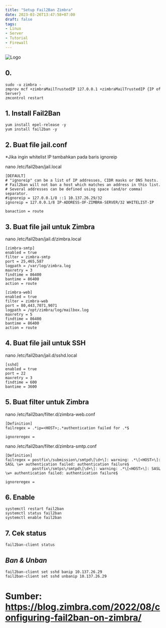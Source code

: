 ```yaml
---
title: "Setup Fail2Ban Zimbra"
date: 2023-03-26T13:47:58+07:00
draft: false
tags:
- Linux
- Server
- Tutorial
- Firewall
---
```


![Logo](https://upload.wikimedia.org/wikipedia/commons/d/db/Fail2ban_logo.png)
## **0.**

    sudo -u zimbra -
    zmprov mcf +zimbraMailTrustedIP 127.0.0.1 +zimbraMailTrustedIP {IP of Server}
    zmcontrol restart

## **1. Install Fail2Ban**

    yum install epel-release -y
    yum install fail2ban -y

## **2. Buat file jail.conf**

*Jika ingin whitelist IP tambahkan pada baris ignoreip

 nano /etc/fail2ban/jail.local

    [DEFAULT]
    # "ignoreip" can be a list of IP addresses, CIDR masks or DNS hosts.
    # Fail2ban will not ban a host which matches an address in this list.
    # Several addresses can be defined using space (and/or comma) separator.
    #ignoreip = 127.0.0.1/8 ::1 10.137.26.29/32
    ignoreip = 127.0.0.1/8 IP-ADDRESS-OF-ZIMBRA-SERVER/32 WHITELIST-IP

    banaction = route

## **3. Buat file jail untuk Zimbra**

 nano /etc/fail2ban/jail.d/zimbra.local

    [zimbra-smtp]
    enabled = true
    filter = zimbra-smtp
    port = 25,465,587
    logpath = /var/log/zimbra.log
    maxretry = 3
    findtime = 86400
    bantime = 86400
    action = route

    [zimbra-web]
    enabled = true
    filter = zimbra-web
    port = 80,443,7071,9071
    logpath = /opt/zimbra/log/mailbox.log
    maxretry = 5
    findtime = 86400
    bantime = 86400
    action = route

## **4. Buat file jail untuk SSH**

 nano /etc/fail2ban/jail.d/sshd.local

    [sshd]
    enabled = true
    port = 22
    maxretry = 3
    findtime = 600
    bantime = 3600

## **5. Buat filter untuk Zimbra**

 nano /etc/fail2ban/filter.d/zimbra-web.conf 

    [Definition]
    failregex = .*ip=<HOST>;.*authentication failed for .*$

    ignoreregex =

 nano /etc/fail2ban/filter.d/zimbra-smtp.conf

    [Definition]
    failregex = postfix\/submission\/smtpd\[\d+\]: warning: .*\[<HOST>\]: SASL \w+ authentication failed: authentication failure$
                postfix\/smtps\/smtpd\[\d+\]: warning: .*\[<HOST>\]: SASL \w+ authentication failed: authentication failure$

    ignoreregex =

## **6. Enable**

    systemctl restart fail2ban
    systemctl status fail2ban
    systemctl enable fail2ban

## **7. Cek status**

    fail2ban-client status


## ***Ban & Unban***

    fail2ban-client set sshd banip 10.137.26.29
    fail2ban-client set sshd unbanip 10.137.26.29

# Sumber: https://blog.zimbra.com/2022/08/configuring-fail2ban-on-zimbra/